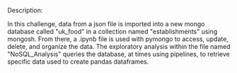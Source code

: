 Description:

In this challenge, data from a json file is imported into a new mongo database called "uk_food" in a collection named "establishments" using mongosh. From there, a .ipynb file is used with pymongo to access, update, delete, and organize the data. The exploratory analysis within the file named "NoSQL_Analysis" queries the database, at times using pipelines, to retrieve specific data used to create pandas dataframes.

